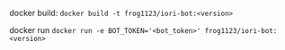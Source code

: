docker build: `docker build -t frog1123/iori-bot:<version>`

docker run `docker run -e BOT_TOKEN='<bot_token>' frog1123/iori-bot:<version>`
